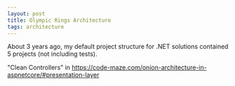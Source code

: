 ```yaml
---
layout: post
title: Olympic Rings Architecture
tags: architecture
---
```


About 3 years ago, my default project structure for .NET solutions contained 5 projects (not including tests).

"Clean Controllers" in https://code-maze.com/onion-architecture-in-aspnetcore/#presentation-layer